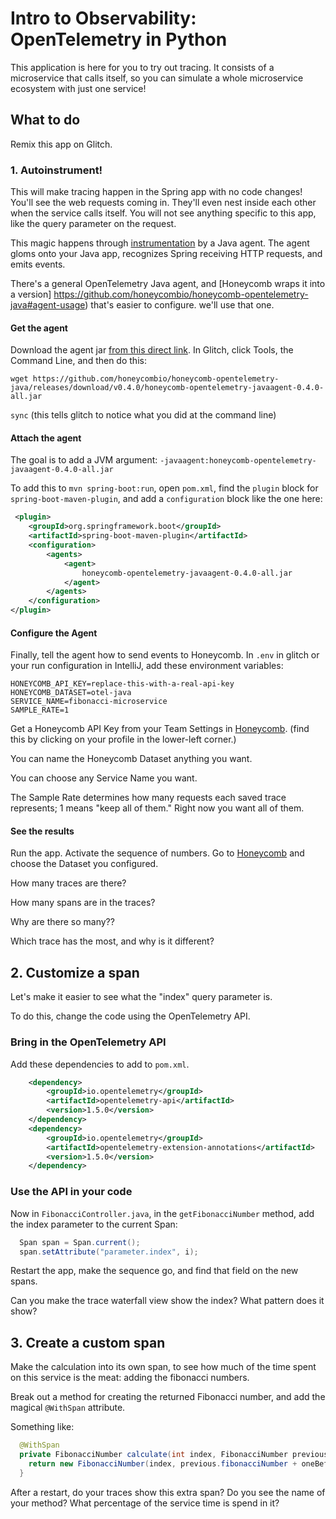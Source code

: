 # Intro to Observability: OpenTelemetry in Python

This application is here for you to try out tracing.
It consists of a microservice that calls itself, so you can simulate
a whole microservice ecosystem with just one service!

## What to do

Remix this app on Glitch.

### 1. Autoinstrument!

This will make tracing happen in the Spring app with no code changes!
You'll see the web requests coming in. They'll even nest inside each other when the service calls itself. You will not
see anything specific to this app, like the query parameter on the request.

This magic happens through [instrumentation](https://docs.oracle.com/en/java/javase/11/docs/api/java.instrument/java/lang/instrument/Instrumentation.html) by a Java agent.
The agent gloms onto your Java app, recognizes Spring receiving HTTP requests, and emits events.

There's a general OpenTelemetry Java agent, and [Honeycomb wraps it into a version]
https://github.com/honeycombio/honeycomb-opentelemetry-java#agent-usage) that's easier to configure. we'll use that one.

#### Get the agent

Download the agent jar [from this direct link](https://github.com/honeycombio/honeycomb-opentelemetry-java/releases/download/v0.4.0/honeycomb-opentelemetry-javaagent-0.4.0-all.jar).
In Glitch, click Tools, the Command Line, and then do this:

`wget https://github.com/honeycombio/honeycomb-opentelemetry-java/releases/download/v0.4.0/honeycomb-opentelemetry-javaagent-0.4.0-all.jar`

`sync` (this tells glitch to notice what you did at the command line)

#### Attach the agent

The goal is to add a JVM argument: `-javaagent:honeycomb-opentelemetry-javaagent-0.4.0-all.jar`

To add this to `mvn spring-boot:run`,
open `pom.xml`, find the `plugin` block for `spring-boot-maven-plugin`, and 
add a `configuration` block like the one here:

```xml
 <plugin>
    <groupId>org.springframework.boot</groupId>
    <artifactId>spring-boot-maven-plugin</artifactId>
    <configuration>
        <agents>
            <agent>
                honeycomb-opentelemetry-javaagent-0.4.0-all.jar
            </agent>
        </agents>
    </configuration>
</plugin>
```

#### Configure the Agent

Finally, tell the agent how to send events to Honeycomb.
In `.env` in glitch or your run configuration in IntelliJ, add these
environment variables:

```
HONEYCOMB_API_KEY=replace-this-with-a-real-api-key
HONEYCOMB_DATASET=otel-java
SERVICE_NAME=fibonacci-microservice
SAMPLE_RATE=1
```

Get a Honeycomb API Key from your Team Settings in [Honeycomb](https://ui.honeycomb.io).
(find this by clicking on your profile in the lower-left corner.)

You can name the Honeycomb Dataset anything you want.

You can choose any Service Name you want.

The Sample Rate determines how many requests each saved trace represents; 1 means "keep all of them." Right now you want all of them.

#### See the results

Run the app. Activate the sequence of numbers.
Go to [Honeycomb](https://ui.honeycomb.io) and choose the Dataset you configured.

How many traces are there?

How many spans are in the traces?

Why are there so many??

Which trace has the most, and why is it different?

## 2. Customize a span

Let's make it easier to see what the "index" query parameter is.

To do this, change the code using the OpenTelemetry API.

### Bring in the OpenTelemetry API

Add these dependencies to add to `pom.xml`.

```xml
    <dependency>
        <groupId>io.opentelemetry</groupId>
        <artifactId>opentelemetry-api</artifactId>
        <version>1.5.0</version>
    </dependency>
    <dependency>
        <groupId>io.opentelemetry</groupId>
        <artifactId>opentelemetry-extension-annotations</artifactId>
        <version>1.5.0</version>
    </dependency>
```

### Use the API in your code

Now in `FibonacciController.java`, in the `getFibonacciNumber` method, add the index parameter to the current Span:

```java
  Span span = Span.current();
  span.setAttribute("parameter.index", i);
```

Restart the app, make the sequence go, and find that field on the new spans.

Can you make the trace waterfall view show the index? What pattern does it show?

## 3. Create a custom span

Make the calculation into its own span, to see how much of the time spent on
this service is the meat: adding the fibonacci numbers.

Break out a method for creating the returned Fibonacci number, and add the
magical `@WithSpan` attribute.

Something like:

```java
  @WithSpan
  private FibonacciNumber calculate(int index, FibonacciNumber previous, FibonacciNumber oneBeforeThat) {
    return new FibonacciNumber(index, previous.fibonacciNumber + oneBeforeThat.fibonacciNumber);
  }
```

After a restart, do your traces show this extra span? Do you see the name of your method?
What percentage of the service time is spend in it?

